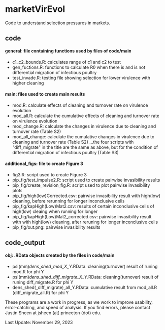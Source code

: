 # marketVirEvol

Code to understand selection pressures in markets.

## code
#### general: file containing functions used by files of code/main
- c1_c2_bounds.R: calculates range of c1 and c2 to test
- gen_fuctions.R: functions to calculate R0 when there is and is not differential migration of infectious poultry
- test_invade.R: testing file showing selection for lower virulence with higher cleaning

#### main: files used to create main results
- mod.R: calculate effects of cleaning and turnover rate on virulence evolution
- mod_all.R: calculate the cumulative effects of cleaning and turnover rate on virulence evolution
- mod_change.R: calculate the changes in virulence due to cleaning and turnover rate (Table S2)
- mod_all_change: calculate the cumulative changes in virulence due to cleaning and turnover rate (Table S2)
...the four scripts with "diff_migrate" in the title are the same as above, but for the condition of differential migration of infectious poultry (Table S3)

#### additional_figs: file to create Figure 3
- fig3.R: script used to create Figure 3
- pip_fig/test_impulse2.R: script used to create pairwise invasibility results
- pip_fig/create_revision_fig.R: script used to plot pairwise invasibility plots
- pip_fig/high(low)Corrected.csv: pairwise invasibility result with high(low) cleaning, before rerunning for longer inconclusive cells
- pip_fig/kapHigh(Low)Mat2.csv: results of certain inconclusive cells of high(low) cleaing when running for longer
- pip_fig/kapHigh(Low)Mat2_corrected.csv: pairwise invasibility result with with high(low) cleaning, after reruning for longer inconclusive cells
- pip_fig/out.png: pairwise invasibility results

## code_output
#### obj: .RData objects created by the files in code/main
- psi(mm)_dens_shed_mod_X_Y_.RData: cleaning(turnover) result of runing mod.R for phi Y
- psi(mm)_dens_shed_diff_migrate_X_Y_.RData: cleaning(turnover) result of runing diff_migrate.R for phi Y
- dens_shed(_diff_migrate)_all_Y.RData: cumulative result from mod_all.R (diff_migrate_all.R) for phi Y

These programs are a work in progress, as we work to improve usability, error-catching, and speed of analysis. If you find errors, please contact Justin Sheen at jsheen (at) princeton (dot) edu.

Last Update: November 29, 2023
